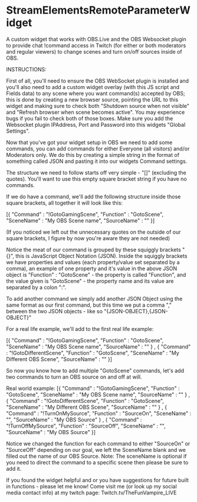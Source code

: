 # StreamElementsRemoteParameterWidget
A custom widget that works with OBS.Live and the OBS Websocket plugin to provide chat !command access in Twitch (for either or both moderators and regular viewers) to change scenes and turn on/off sources inside of OBS.

INSTRUCTIONS:

First of all, you'll need to ensure the OBS WebSocket plugin is installed and you'll also need to add a custom widget overlay (with this JS script and Fields data) to any scene where you want command(s) accepted by OBS; this is done by creating a new browser source, pointing the URL to this widget and making sure to check both "Shutdown source when not visible" and "Refresh browser when scene becomes active". You may experience bugs if you fail to check both of those boxes. Make sure you add the Websocket plugin IPAddress, Port and Password into this widgets "Global Settings".

Now that you've got your widget setup in OBS we need to add some commands, you can add commands for either Everyone (all visitors) and/or Moderators only. We do this by creating a simple string in the format of something called JSON and pasting it into our widgets Command settings. 

The structure we need to follow starts off very simple - "[]" (excluding the quotes). You'll want to use this empty square bracket string if you have no commands. 

If we do have a command, we'll add the following structure inside those square brackets, all together it will look like this:

[{
"Command" : "!GotoGamingScene",
"Function" : "GotoScene",
"SceneName" : "My OBS Scene name", 
"SourceName" : ""
}]

(If you noticed we left out the unnecessary quotes on the outside of our square brackets, I figure by now you're aware they are not needed)

Notice the meat of our command is grouped by these squiggly brackets "{}", this is JavaScript Object Notation (JSON). Inside the squiggly brackets we have properties and values (each property/value set separated by a comma), an example of one property and it's value in the above JSON object is "Function" : "GotoScene" - the property is called "Function", and the value given is "GotoScene" - the property name and its value are separated by a colon ":".

To add another command we simply add another JSON Object using the same format as our first command, but this time we put a comma "," between the two JSON objects - like so "{JSON-OBJECT},{JSON-OBJECT}"

For a real life example, we'll add to the first real life example:

 [{
"Command" : "!GotoGamingScene",
"Function" : "GotoScene",
"SceneName" : "My OBS Scene name", 
"SourceName" : ""
}
,
{
"Command" : "!GotoDifferentScene",
"Function" : "GotoScene",
"SceneName" : "My Different OBS Scene", 
"SourceName" : ""
}]

So now you know how to add multiple "GotoScene" commands, let's add two commands to turn an OBS source on and off at will.

Real world example:
 [{
"Command" : "!GotoGamingScene",
"Function" : "GotoScene",
"SceneName" : "My OBS Scene name", 
"SourceName" : ""
}
,
{
"Command" : "!GotoDifferentScene",
"Function" : "GotoScene",
"SceneName" : "My Different OBS Scene", 
"SourceName" : ""
}
,
{
"Command" : "!TurnOnMySource",
"Function" : "SourceOn",
"SceneName" : "", 
"SourceName" : "My OBS Source"
}
,
{
"Command" : "!TurnOffMySource",
"Function" : "SourceOff",
"SceneName" : "", 
"SourceName" : "My OBS Source"
}]

Notice we changed the function for each command to either "SourceOn" or "SourceOff" depending on our goal, we left the SceneName blank and we filled out the name of our OBS Source. Note: The sceneName is optional if you need to direct the command to a specific scene then please be sure to add it. 

If you found the widget helpful and or you have suggestions for future built in functions - please let me know! Come visit me (or look up my social media contact info) at my twitch page: Twitch.tv/TheFunVampire_LIVE
